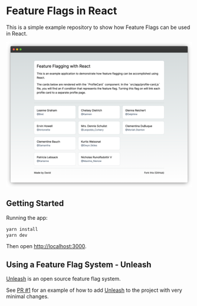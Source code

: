 # Feature Flags in React

This is a simple example repository to show how Feature Flags can be used in React.

![Screenshot from the app top page](./screenshot.png)

## Getting Started

Running the app:

```shell
yarn install
yarn dev
```

Then open [http://localhost:3000](http://localhost:3000).


## Using a Feature Flag System - Unleash

[Unleash](https://www.getunleash.io/) is an open source feature flag system.

See [PR #1](https://github.com/ddikman/react-feature-flags-example/pull/1) for an example of how to add [Unleash](https://www.getunleash.io/) to the project with very minimal changes.